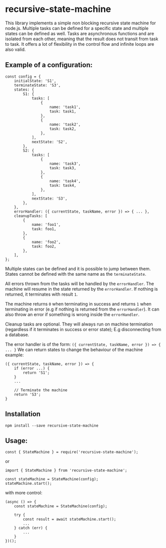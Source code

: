 # recursive-state-machine

This library implements a simple non blocking recursive state machine for node.js. Multiple tasks can be defined for a specific state and multiple states can be defined as well. Tasks are asynchronous functions and are isolated from each other, meaning that the result does not transit from task to task. It offers a lot of flexibility in the control flow and infinite loops are also valid.

## Example of a configuration:

```
const config = {
    initialState: 'S1',
    terminateState: 'S3',
    states: {
        S1: {
            tasks: [
                {
                    name: 'task1',
                    task: task1,
                },
                {
                    name: 'task2',
                    task: task2,
                }, 
            ],
            nextState: 'S2',
        },
        S2: {
            tasks: [
                {
                    name: 'task3',
                    task: task3,
                },
                {
                    name: 'task4',
                    task: task4,
                },
            ],
            nextState: 'S3',
        },
    },
    errorHandler: ({ currentState, taskName, error }) => { ... },
    cleanupTasks: [
        {
            name: 'foo1',
            task: foo1,
        },
        {
            name: 'foo2',
            task: foo2,
        },
    ],
};
```

Multiple states can be defined and it is possible to jump between them. States cannot be defined with the same name as the `terminateState`.

All errors thrown from the tasks will be handled by the `errorHandler`. The machine will resume in the state returned by the `errorHandler`. If nothing is returned, it terminates with result `1`.

The machine returns `0` when terminating in success and returns `1` when terminating in error (e.g if nothing is returned from the `errorHandler`). It can also throw an error if something is wrong inside the `errorHandler`.

Cleanup tasks are optional. They will always run on machine termination (regardless if it terminates in success or error state); E.g disconnecting from a database.

The error handler is of the form:
`({ currentState, taskName, error }) => { ... }`
We can return states to change the behaviour of the machine example:
```
({ currentState, taskName, error }) => { 
    if (error ...) {
        return 'S1';
    }
    ...

    // Terminate the machine
    return 'S3';
}
```

## Installation
`npm install --save recursive-state-machine`

## Usage:
```
const { StateMachine } = require('recursive-state-machine');
```
or
```
import { StateMachine } from 'recursive-state-machine';
```
```
const stateMachine = StateMachine(config);
stateMachine.start();
```
with more control:
```
(async () => {
    const stateMachine = StateMachine(config);
    
    try {
        const result = await stateMachine.start();
        ...
    } catch (err) {
        ...
    }
})();
```